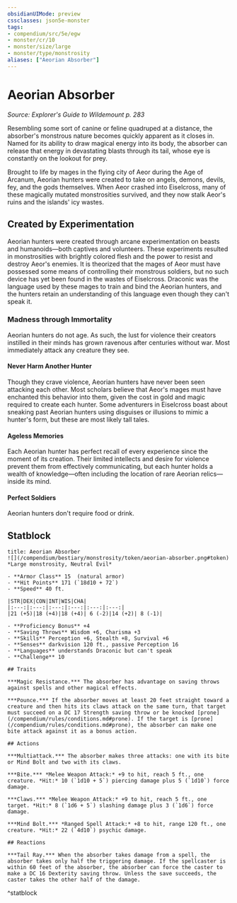 ```yaml
---
obsidianUIMode: preview
cssclasses: json5e-monster
tags:
- compendium/src/5e/egw
- monster/cr/10
- monster/size/large
- monster/type/monstrosity
aliases: ["Aeorian Absorber"]
---
```

# Aeorian Absorber
*Source: Explorer's Guide to Wildemount p. 283*  

Resembling some sort of canine or feline quadruped at a distance, the absorber's monstrous nature becomes quickly apparent as it closes in. Named for its ability to draw magical energy into its body, the absorber can release that energy in devastating blasts through its tail, whose eye is constantly on the lookout for prey.

Brought to life by mages in the flying city of Aeor during the Age of Arcanum, Aeorian hunters were created to take on angels, demons, devils, fey, and the gods themselves. When Aeor crashed into Eiselcross, many of these magically mutated monstrosities survived, and they now stalk Aeor's ruins and the islands' icy wastes.

## Created by Experimentation

Aeorian hunters were created through arcane experimentation on beasts and humanoids—both captives and volunteers. These experiments resulted in monstrosities with brightly colored flesh and the power to resist and destroy Aeor's enemies. It is theorized that the mages of Aeor must have possessed some means of controlling their monstrous soldiers, but no such device has yet been found in the wastes of Eiselcross. Draconic was the language used by these mages to train and bind the Aeorian hunters, and the hunters retain an understanding of this language even though they can't speak it.

### Madness through Immortality

Aeorian hunters do not age. As such, the lust for violence their creators instilled in their minds has grown ravenous after centuries without war. Most immediately attack any creature they see.

#### Never Harm Another Hunter

Though they crave violence, Aeorian hunters have never been seen attacking each other. Most scholars believe that Aeor's mages must have enchanted this behavior into them, given the cost in gold and magic required to create each hunter. Some adventurers in Eiselcross boast about sneaking past Aeorian hunters using disguises or illusions to mimic a hunter's form, but these are most likely tall tales.

#### Ageless Memories

Each Aeorian hunter has perfect recall of every experience since the moment of its creation. Their limited intellects and desire for violence prevent them from effectively communicating, but each hunter holds a wealth of knowledge—often including the location of rare Aeorian relics—inside its mind.

#### Perfect Soldiers

Aeorian hunters don't require food or drink.

## Statblock

```ad-statblock
title: Aeorian Absorber
![](/compendium/bestiary/monstrosity/token/aeorian-absorber.png#token)
*Large monstrosity, Neutral Evil*

- **Armor Class** 15  (natural armor)
- **Hit Points** 171 (`18d10 + 72`)
- **Speed** 40 ft.

|STR|DEX|CON|INT|WIS|CHA|
|:---:|:---:|:---:|:---:|:---:|:---:|
|21 (+5)|18 (+4)|18 (+4)| 6 (-2)|14 (+2)| 8 (-1)|

- **Proficiency Bonus** +4
- **Saving Throws** Wisdom +6, Charisma +3
- **Skills** Perception +6, Stealth +8, Survival +6
- **Senses** darkvision 120 ft., passive Perception 16
- **Languages** understands Draconic but can't speak
- **Challenge** 10

## Traits

***Magic Resistance.*** The absorber has advantage on saving throws against spells and other magical effects.

***Pounce.*** If the absorber moves at least 20 feet straight toward a creature and then hits its claws attack on the same turn, that target must succeed on a DC 17 Strength saving throw or be knocked [prone](/compendium/rules/conditions.md#prone). If the target is [prone](/compendium/rules/conditions.md#prone), the absorber can make one bite attack against it as a bonus action.

## Actions

***Multiattack.*** The absorber makes three attacks: one with its bite or Mind Bolt and two with its claws.

***Bite.*** *Melee Weapon Attack:* +9 to hit, reach 5 ft., one creature. *Hit:* 10 (`1d10 + 5`) piercing damage plus 5 (`1d10`) force damage.

***Claws.*** *Melee Weapon Attack:* +9 to hit, reach 5 ft., one target. *Hit:* 8 (`1d6 + 5`) slashing damage plus 3 (`1d6`) force damage.

***Mind Bolt.*** *Ranged Spell Attack:* +8 to hit, range 120 ft., one creature. *Hit:* 22 (`4d10`) psychic damage.

## Reactions

***Tail Ray.*** When the absorber takes damage from a spell, the absorber takes only half the triggering damage. If the spellcaster is within 60 feet of the absorber, the absorber can force the caster to make a DC 16 Dexterity saving throw. Unless the save succeeds, the caster takes the other half of the damage.
```
^statblock